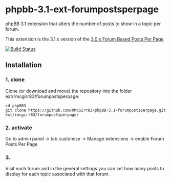 phpbb-3.1-ext-forumpostsperpage
=========================

phpBB 3.1 extension that alters the number of posts to show in a topic per forum.

This extension is the 3.1.x version of the [3.0.x Forum Based Posts Per Page](https://www.phpbb.com/customise/db/mod/forum_based_posts_per_page/)

[![Build Status](https://travis-ci.org/RMcGirr83/phpBB-3.1-forumpostsperpage.svg)](https://travis-ci.org/RMcGirr83/phpBB-3.1-forumpostsperpage)
## Installation

### 1. clone
Clone (or download and move) the repository into the folder ext/rmcgirr83/forumpostsperpage:

```
cd phpBB3
git clone https://github.com/RMcGirr83/phpBB-3.1-forumpostsperpage.git ext/rmcgirr83/forumpostsperpage/
```

### 2. activate
Go to admin panel -> tab customise -> Manage extensions -> enable Forum Posts Per Page

### 3.
Visit each forum and in the general settings you can set how many posts to display for each topic associated with that forum.
